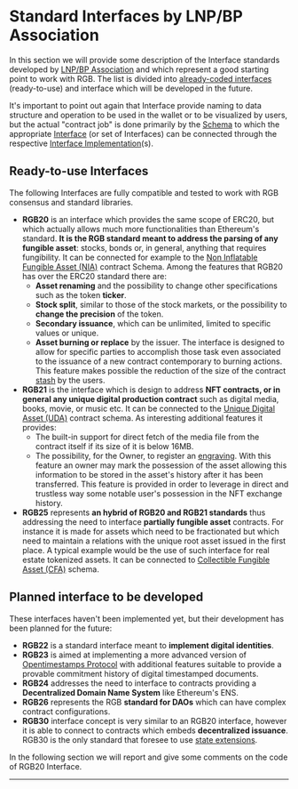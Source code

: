 # Standard Interfaces by LNP/BP Association

In this section we will provide some description of the Interface standards developed by [LNP/BP Association](https://www.lnp-bp.org/) and which represent a good starting point to work with RGB. The list is divided into [already-coded interfaces](https://github.com/RGB-WG/rgb-std/tree/master/src/interface) (ready-to-use) and interface which will be developed in the future.

It's important to point out again that Interface provide naming to data structure and operation to be used in the wallet or to be visualized by users, but the actual "contract job" is done primarily by the [Schema](../schema/) to which the appropriate [Interface](../../annexes/glossary.md#interface) (or set of Interfaces) can be connected through the respective [Interface Implementation](../../annexes/glossary.md#interface-implementation)(s).

## Ready-to-use Interfaces

The following Interfaces are fully compatible and tested to work with RGB consensus and standard libraries.

* **RGB20** is an interface which provides the same scope of ERC20, but which actually allows much more functionalities than Ethereum's standard. **It is the RGB standard meant to address the parsing of any fungible asset**: stocks, bonds or, in general, anything that requires fungibility. It can be connected for example to the [Non Inflatable Fungible Asset (NIA)](https://github.com/RGB-WG/rgb-schemata/blob/master/src/nia.rs) contract Schema. Among the features that RGB20 has over the ERC20 standard there are:
  * **Asset renaming** and  the possibility to change other specifications such as the token **ticker**.
  * **Stock split**, similar to those of the stock markets, or the possibility to **change the precision** of the token.
  * **Secondary issuance**, which can be unlimited, limited to specific values or unique.
  * **Asset burning or replace** by the issuer. The interface is designed to allow for specific parties to accomplish those task even associated to the issuance of a new contract contemporary to burning actions. This feature makes possible the reduction of the size of the contract [stash](../../annexes/glossary.md#stash) by the users.
* **RGB21** is the interface which is design to address **NFT contracts, or in general any unique digital production contract** such as digital media, books, movie, or music etc. It can be connected to the [Unique Digital Asset (UDA)](https://github.com/RGB-WG/rgb-schemata/blob/master/src/uda.rs) contract schema. As interesting additional features it provides:
  * The built-in support for direct fetch of the media file from the contract itself if its size of it is below 16MB.
  * The possibility, for the Owner, to register an [engraving](../../annexes/glossary.md#engraving). With this feature an owner may mark the possession of the asset allowing this information to be stored in the asset's history after it has been transferred. This feature is provided in order to leverage in direct and trustless way some notable user's possession in the NFT exchange history.
* **RGB25** represents **an hybrid of RGB20 and RGB21 standards** thus addressing the need to interface **partially fungible asset** contracts. For instance it is made for assets which need to be fractionated but which need to maintain a relations with the unique root asset issued in the first place. A typical example would be the use of such interface for real estate tokenized assets. It can be connected to [Collectible Fungible Asset (CFA)](https://github.com/RGB-WG/rgb-schemata/blob/master/src/cfa.rs) schema.

## Planned interface to be developed

These interfaces haven't been implemented yet, but their development has been planned for the future:

* **RGB22** is a standard interface meant to **implement digital identities**.
* **RGB23** is aimed at implementing a more advanced version of [Opentimestamps Protocol](https://opentimestamps.org/) with additional features suitable to provide a provable commitment history of digital timestamped documents.
* **RGB24** addresses the need to interface to contracts providing a **Decentralized Domain Name System** like Ethereum's ENS.
* **RGB26** represents the RGB **standard for DAOs** which can have complex contract configurations.
* **RGB30** interface concept is very similar to an RGB20 interface, however it is able to connect to contracts which embeds **decentralized issuance**. RGB30 is the only standard that foresee to use [state extensions](../../annexes/glossary.md#state-extension).

In the following section we will report and give some comments on the code of RGB20 Interface.

***
